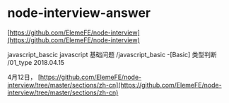 # node-interview-answer

[https://github.com/ElemeFE/node-interview](https://github.com/ElemeFE/node-interview)

javascript_bascic javascript 基础问题   /javascript_basic
-[Basic] 类型判断   /01_type    2018.04.15

4月12日，
[https://github.com/ElemeFE/node-interview/tree/master/sections/zh-cn](https://github.com/ElemeFE/node-interview/tree/master/sections/zh-cn)